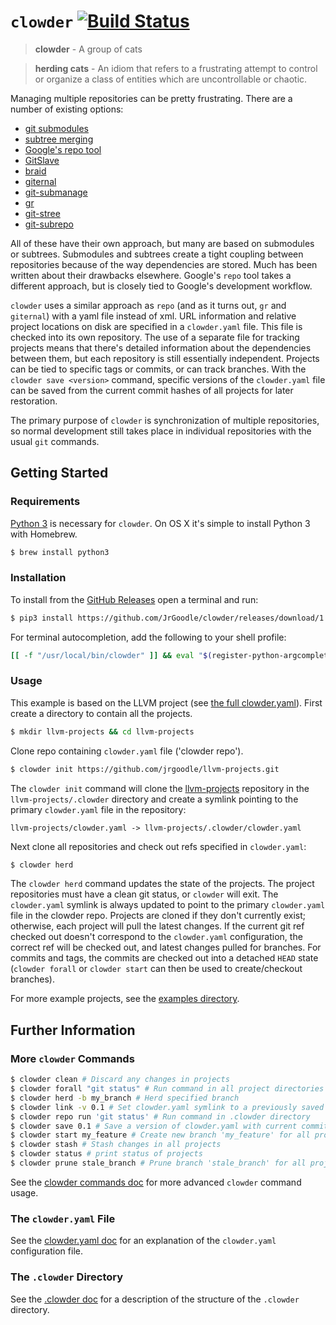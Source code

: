 # `clowder` [![Build Status](https://travis-ci.org/JrGoodle/clowder.svg)](https://travis-ci.org/JrGoodle/clowder)

> **clowder** - A group of cats

> **herding cats** - An idiom that refers to a frustrating attempt to control or organize a class of entities which are uncontrollable or chaotic.

Managing multiple repositories can be pretty frustrating. There are a number of existing options:

- [git submodules](https://git-scm.com/book/en/v2/Git-Tools-Submodules)
- [subtree merging](https://git-scm.com/book/en/v1/Git-Tools-Subtree-Merging)
- [Google's repo tool](https://code.google.com/p/git-repo/)
- [GitSlave](http://gitslave.sourceforge.net)
- [braid](https://github.com/cristibalan/braid)
- [giternal](https://github.com/patmaddox/giternal)
- [git-submanage](https://github.com/idbrii/git-submanage)
- [gr](https://github.com/mixu/gr)
- [git-stree](https://github.com/tdd/git-stree)
- [git-subrepo](https://github.com/ingydotnet/git-subrepo)

All of these have their own approach, but many are based on submodules or subtrees. Submodules and subtrees create a tight coupling between repositories because of the way dependencies are stored. Much has been written about their drawbacks elsewhere. Google's `repo` tool takes a different approach, but is closely tied to Google's development workflow.

`clowder` uses a similar approach as `repo` (and as it turns out, `gr` and `giternal`) with a yaml file instead of xml. URL information and relative project locations on disk are specified in a `clowder.yaml` file. This file is checked into its own repository. The use of a separate file for tracking projects means that there's detailed information about the dependencies between them, but each repository is still essentially independent. Projects can be tied to specific tags or commits, or can track branches. With the `clowder save <version>` command, specific versions of the `clowder.yaml` file can be saved from the current commit hashes of all projects for later restoration.

The primary purpose of `clowder` is synchronization of multiple repositories, so normal development still takes place in individual repositories with the usual `git` commands.

## Getting Started

### Requirements

[Python 3](https://www.python.org/downloads/) is necessary for `clowder`. On OS X it's simple to install Python 3 with Homebrew.

```bash
$ brew install python3
```

### Installation

To install from the [GitHub Releases](https://github.com/JrGoodle/clowder/releases) open a terminal and run:

```bash
$ pip3 install https://github.com/JrGoodle/clowder/releases/download/1.1.1/clowder-1.1.1-py3-none-any.whl
```

For terminal autocompletion, add the following to your shell profile:

```bash
[[ -f "/usr/local/bin/clowder" ]] && eval "$(register-python-argcomplete clowder)"
```

### Usage

This example is based on the LLVM project (see [the full clowder.yaml](https://github.com/JrGoodle/llvm-projects/blob/master/clowder.yaml)). First create a directory to contain all the projects.

```bash
$ mkdir llvm-projects && cd llvm-projects
```

Clone repo containing `clowder.yaml` file ('clowder repo').

```bash
$ clowder init https://github.com/jrgoodle/llvm-projects.git
```

The `clowder init` command will clone the [llvm-projects](https://github.com/jrgoodle/llvm-projects.git) repository in the `llvm-projects/.clowder` directory and create a symlink pointing to the primary `clowder.yaml` file in the repository:

```
llvm-projects/clowder.yaml -> llvm-projects/.clowder/clowder.yaml
```

Next clone all repositories and check out refs specified in `clowder.yaml`:

```bash
$ clowder herd
```

The `clowder herd` command updates the state of the projects. The project repositories must have a clean git status, or `clowder` will exit. The `clowder.yaml` symlink is always updated to point to the primary `clowder.yaml` file in the clowder repo. Projects are cloned if they don't currently exist; otherwise, each project will pull the latest changes. If the current git ref checked out doesn't correspond to the `clowder.yaml` configuration, the correct ref will be checked out, and latest changes pulled for branches. For commits and tags, the commits are checked out into a detached `HEAD` state (`clowder forall` or `clowder start` can then be used to create/checkout branches).

For more example projects, see the [examples directory](https://github.com/JrGoodle/clowder/tree/master/examples).

## Further Information

### More `clowder` Commands

```bash
$ clowder clean # Discard any changes in projects
$ clowder forall "git status" # Run command in all project directories
$ clowder herd -b my_branch # Herd specified branch
$ clowder link -v 0.1 # Set clowder.yaml symlink to a previously saved version
$ clowder repo run 'git status' # Run command in .clowder directory
$ clowder save 0.1 # Save a version of clowder.yaml with current commit sha's
$ clowder start my_feature # Create new branch 'my_feature' for all projects
$ clowder stash # Stash changes in all projects
$ clowder status # print status of projects
$ clowder prune stale_branch # Prune branch 'stale_branch' for all projects
```

See the [clowder commands doc](https://github.com/JrGoodle/clowder/blob/master/docs/commands.md)
for more advanced `clowder` command usage.

### The `clowder.yaml` File

See the [clowder.yaml doc](https://github.com/JrGoodle/clowder/blob/master/docs/clowder_yaml.md)
for an explanation of the `clowder.yaml` configuration file.

### The `.clowder` Directory

See the [.clowder doc](https://github.com/JrGoodle/clowder/blob/master/docs/dot_clowder_dir.md)
for a description of the structure of the `.clowder` directory.
